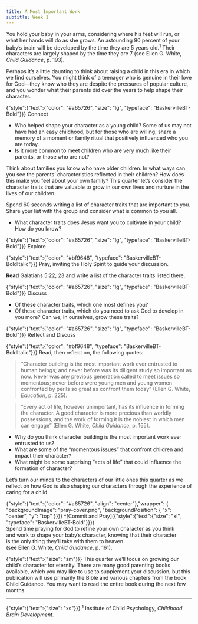 ```yaml
---
title: A Most Important Work
subtitle: Week 1
---
```


You hold your baby in your arms, considering where his feet will run, or what her hands will do as she grows. An astounding 90 percent of your baby’s brain will be developed by the time they are 5 years old.<sup>1</sup> Their characters are largely shaped by the time they are 7 (see Ellen G. White, _Child Guidance_, p. 193).

Perhaps it’s a little daunting to think about raising a child in this era in which we find ourselves. You might think of a teenager who is genuine in their love for God—they know who they are despite the pressures of popular culture, and you wonder what their parents did over the years to help shape their character.

{"style":{"text":{"color": "#a65726", "size": "lg", "typeface": "BaskervilleBT-Bold"}}}
Connect

+ Who helped shape your character as a young child? Some of us may not have had an easy childhood, but for those who are willing, share a memory of a moment or family ritual that positively influenced who you are today.
+ Is it more common to meet children who are very much like their parents, or those who are not?

Think about families you know who have older children. In what ways can you see the parents’ characteristics reflected in their children? How does this make you feel about your own family? This quarter let’s consider the character traits that are valuable to grow in our own lives and nurture in the lives of our children.

Spend 60 seconds writing a list of character traits that are important to you. Share your list with the group and consider what is common to you all.

+ What character traits does Jesus want you to cultivate in your child? How do you know?

{"style":{"text":{"color": "#a65726", "size": "lg", "typeface": "BaskervilleBT-Bold"}}}
Explore

{"style":{"text":{"color": "#bf9648", "typeface": "BaskervilleBT-BoldItalic"}}}
Pray, inviting the Holy Spirit to guide your discussion.

**Read** Galatians 5:22, 23 and write a list of the character traits listed there.

{"style":{"text":{"color": "#a65726", "size": "lg", "typeface": "BaskervilleBT-Bold"}}}
Discuss

+ Of these character traits, which one most defines you?
+ Of these character traits, which do you need to ask God to develop in you more? Can we, in ourselves, grow these traits?

{"style":{"text":{"color": "#a65726", "size": "lg", "typeface": "BaskervilleBT-Bold"}}}
Reflect and Discuss

{"style":{"text":{"color": "#bf9648", "typeface": "BaskervilleBT-BoldItalic"}}}
Read, then reflect on, the following quotes:

> “Character building is the most important work ever entrusted to human beings; and never before was its diligent study so important as now. Never was any previous generation called to meet issues so momentous; never before were young men and young women confronted by perils so great as confront them today” (Ellen G. White, _Education_, p. 225).

> “Every act of life, however unimportant, has its influence in forming the character. A good character is more precious than worldly possessions, and the work of forming it is the noblest in which men can engage” (Ellen G. White, _Child Guidance_, p. 165).

+ Why do you think character building is the most important work ever entrusted to us?
+ What are some of the “momentous issues” that confront children and impact their character?
+ What might be some surprising “acts of life” that could influence the formation of character?

Let’s turn our minds to the characters of our little ones this quarter as we reflect on how God is also shaping our characters through the experience of caring for a child.

{"style":{"text":{"color": "#a65726", "align": "center"},"wrapper": { "backgroundImage": "pray-cover.png", "backgroundPosition": { "x": "center", "y": "top" }}}}
^[Commit and Pray]({"style":{"text":{"size": "xl", "typeface": "BaskervilleBT-Bold"}}})\
Spend time praying for God to refine your own character as you think\
and work to shape your baby’s character, knowing that their character\
is the only thing they’ll take with them to heaven\
(see Ellen G. White, _Child Guidance_, p. 161).

{"style":{"text":{"size": "sm"}}}
This quarter we’ll focus on growing our child’s character for eternity. There are many good parenting books available, which you may like to use to supplement your discussion, but this publication will use primarily the Bible and various chapters from the book Child Guidance. You may want to read the entire book during the next few months.

---

{"style":{"text":{"size": "xs"}}}
<sup>1</sup> Institute of Child Psychology, _Childhood Brain Development._